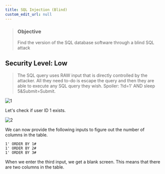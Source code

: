 ```yaml
---
title: SQL Injection (Blind)
custom_edit_url: null
---
```


> ### Objective
> Find the version of the SQL database software through a blind SQL attack

## Security Level: Low
> The SQL query uses RAW input that is directly controlled by the attacker. All they need to-do is escape the query and then they are able to execute any SQL query they wish.
> Spoiler: ?id=1' AND sleep 5&Submit=Submit.

![1](https://github.com/Knign/Write-ups/assets/110326359/35af092e-8a50-46b6-a860-7f538f830902)

Let's check if user ID 1 exists.

![2](https://github.com/Knign/Write-ups/assets/110326359/5224c85d-e815-4adf-a47d-6bea39974ac7)

We can now provide the following inputs to figure out the number of columns in the table.

```
1' ORDER BY 1#
1' ORDER BY 2# 
1' ORDER BY 3#
```
When we enter the third input, we get a blank screen. This means that there are two columns in the table.
